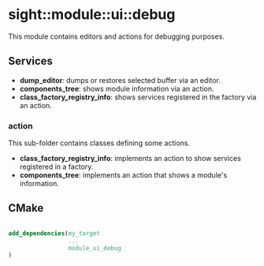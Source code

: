 # sight::module::ui::debug

This module contains editors and actions for debugging purposes. 

## Services

- **dump_editor**: dumps or restores selected buffer via an editor.
- **components_tree**: shows module information via an action.
- **class_factory_registry_info**: shows services registered in the factory via an action.

### action
This sub-folder contains classes defining some actions.

- **class_factory_registry_info**: implements an action to show services registered in a factory.
- **components_tree**: implements an action that shows a module's information.

## CMake

```cmake

add_dependencies(my_target
                 ...
                 module_ui_debug
)

```
